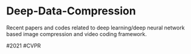 # Deep-Data-Compression
Recent papers and codes related to deep learning/deep neural network based image compression and video coding framework. 

#2021
#CVPR
